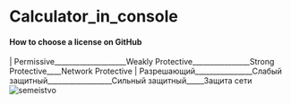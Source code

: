 # Calculator_in_console





#### How to choose a license on GitHub
 |  Permissive____________________Weakly Protective________________Strong Protective____Network Protective
 |  Разрешающий________________Слабый защитный__________________Сильный защитный_____Защита сети
  ![semeistvo](https://github.com/SAYRUS1/Calculator_in_console/assets/100000618/4f109c32-13c2-4861-8cf4-1c4e8660f543)
